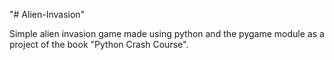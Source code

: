 "# Alien-Invasion" 

Simple alien invasion game made using python and the pygame module as a project of the book "Python Crash Course".
